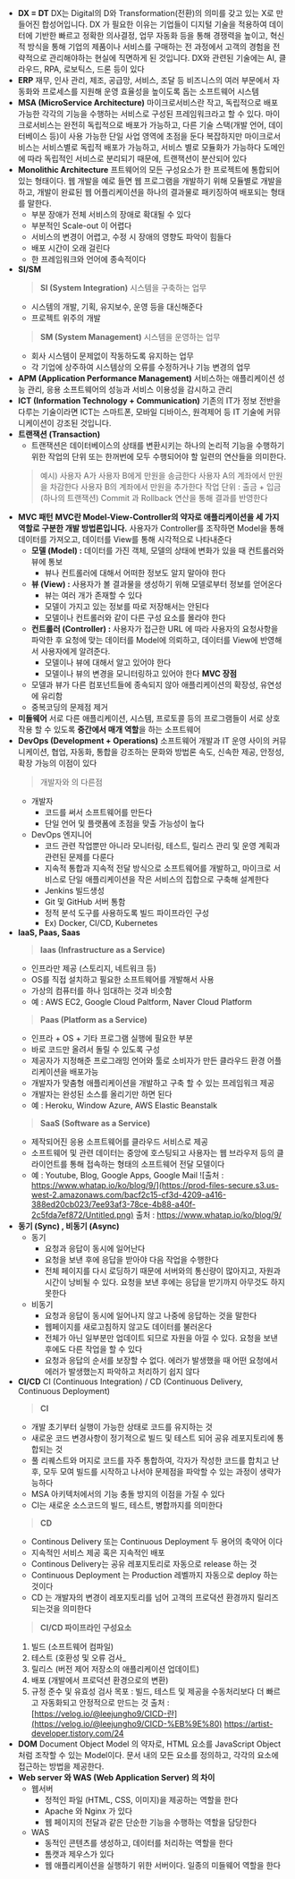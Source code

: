 - **DX = DT**
  DX는 Digital의 D와 Transformation(전환)의 의미를 갖고 있는 X로 만들어진 합성어입니다.
  DX 가 필요한 이유는 기업들이 디지털 기술을 적용하여 데이터에 기반한 빠르고 정확한 의사결정, 업무 자동화 등을 통해 경쟁력을 높이고, 혁신적 방식을 통해 기업의 제품이나 서비스를 구매하는 전 과정에서 고객의 경험을 전략적으로 관리해야하는 현실에 직면하게 된 것입니다.
  DX와 관련된 기술에는 AI, 클라우드, RPA, 로보틱스, 드론 등이 있다
- **ERP**
  재무, 인사 관리, 제조, 공급망, 서비스, 조달 등 비즈니스의 여러 부문에서 자동화와 프로세스를 지원해 운영 효율성을 높이도록 돕는 소프트웨어 시스템
- **MSA (MicroService Architecture)**
  마이크로서비스란 작고, 독립적으로 배포 가능한 각각의 기능을 수행하는 서비스로 구성된 프레임워크라고 할 수 있다. 마이크로서비스는 완전히 독립적으로 배포가 가능하고, 다른 기술 스택(개발 언어, 데이터베이스 등)이 사용 가능한 단일 사업 영역에 초점을 둔다
  복잡하지만 마이크로서비스는 서비스별로 독립적 배포가 가능하고, 서비스 별로 모듈화가 가능하다
  도메인에 따라 독립적인 서비스로 분리되기 때문에, 트랜잭션이 분산되어 있다
- **Monolithic Architecture**
  프트웨어의 모든 구성요소가 한 프로젝트에 통합되어 있는 형태이다. 웹 개발을 예로 들면 웹 프로그램을 개발하기 위해 모듈별로 개발을 하고, 개발이 완료된 웹 어플리케이션을 하나의 결과물로 패키징하여 배포되는 형태를 말한다.
  - 부분 장애가 전체 서비스의 장애로 확대될 수 있다
  - 부분적인 Scale-out 이 어렵다
  - 서비스의 변경이 어렵고, 수정 시 장애의 영향도 파악이 힘들다
  - 배포 시간이 오래 걸린다
  - 한 프레임워크와 언어에 종속적이다
- **SI/SM**
  > **SI (System Integration)**
  시스템을 구축하는 업무
  - 시스템의 개발, 기획, 유지보수, 운영 등을 대신해준다
  - 프로젝트 위주의 개발
  > **SM (System Management)**
  시스템을 운영하는 업무
  - 회사 시스템이 문제없이 작동하도록 유지하는 업무
  - 각 기업에 상주하여 시스템상의 오류를 수정하거나 기능 변경의 업무
- **APM (Application Performance Management)**
  서비스하는 애플리케이션 성능 관리, 응용 소프트웨어의 성능과 서비스 이용성을 감시하고 관리
- **ICT (Information Technology + Communication)**
  기존의 IT가 정보 전반을 다루는 기술이라면 ICT는 스마트폰, 모바일 디바이스, 원격제어 등 IT 기술에 커뮤니케이션이 강조된 것입니다.
- **트랜잭션 (Transaction)**
  - 트랜잭션은 데이터베이스의 상태를 변환시키는 하나의 논리적 기능을 수행하기 위한 작업의 단위 또는 한꺼번에 모두 수행되어야 할 일련의 연산들을 의미한다.
  > 예시) 사용자 A가 사용자 B에게 만원을 송금한다
  > 사용자 A의 계좌에서 만원을 차감한다
  > 사용자 B의 계좌에서 만원을 추가한다
  > 작업 단위 : 출금 + 입금 (하나의 트랜잭션)
  Commit 과 Rollback 연산을 통해 결과를 반영한다
- **MVC 패턴**
  **MVC란 Model-View-Controller의 약자로 애플리케이션을 세 가지 역할로 구분한 개발 방법론입니다.**
  사용자가 Controller를 조작하면 Model을 통해 데이터를 가져오고, 데이터를 View를 통해 시각적으로 나타내준다
  - **모델 (Model) :** 데이터를 가진 객체, 모델의 상태에 변화가 있을 때 컨트롤러와 뷰에 통보
    - 뷰나 컨트롤러에 대해서 어떠한 정보도 알지 말아야 한다
  - **뷰 (View) :** 사용자가 볼 결과물을 생성하기 위해 모델로부터 정보를 얻어온다
    - 뷰는 여러 개가 존재할 수 있다
    - 모델이 가지고 있는 정보를 따로 저장해서는 안된다
    - 모델이나 컨트롤러와 같이 다른 구성 요소를 몰라야 한다
  - **컨트롤러 (Controller) :** 사용자가 접근한 URL 에 따라 사용자의 요청사항을 파악한 후 요청에 맞는 데이터를 Model에 의뢰하고, 데이터를 View에 반영해서 사용자에게 알려준다.
    - 모델이나 뷰에 대해서 알고 있어야 한다
    - 모델이나 뷰의 변경을 모니터링하고 있어야 한다
  **MVC 장점**
  - 모델과 뷰가 다른 컴포넌트들에 종속되지 않아 애플리케이션의 확장성, 유연성에 유리함
  - 중복코딩의 문제점 제거
- **미들웨어**
  서로 다른 애플리케이션, 시스템, 프로토콜 등의 프로그램들이 서로 상호작용 할 수 있도록 **중간에서 매개 역할**을 하는 소프트웨어
- **DevOps (Development + Operations)**
  소프트웨어 개발과 IT 운영 사이의 커뮤니케이션, 협업, 자동화, 통합을 강조하는 문화와 방법론
  속도, 신속한 제공, 안정성, 확장 가능의 이점이 있다
  > 개발자와 의 다른점
  - 개발자
    - 코드를 써서 소프트웨어를 만든다
    - 단일 언어 및 플랫폼에 초점을 맞출 가능성이 높다
  - DevOps 엔지니어
    - 코드 관련 작업뿐만 아니라 모니터링, 테스트, 릴리스 관리 및 운영 계획과 관련된 문제를 다룬다
    - 지속적 통합과 지속적 전달 방식으로 소프트웨어를 개발하고, 마이크로 서비스로 단일 애플리케이션을 작은 서비스의 집합으로 구축해 설계한다
    - Jenkins 빌드생성
    - Git 및 GitHub 서버 통함
    - 정적 분석 도구를 사용하도록 빌드 파이프라인 구성
    - Ex) Docker, CI/CD, Kubernetes
- **IaaS, Paas, Saas**
  > **Iaas (Infrastructure as a Service)**
  - 인프라만 제공 (스토리지, 네트워크 등)
  - OS를 직접 설치하고 필요한 소프트웨어를 개발해서 사용
  - 가상의 컴퓨터를 하나 임대하는 것과 비슷함
  - 예 : AWS EC2, Google Cloud Paltform, Naver Cloud Platform
  > **Paas (Platform as a Service)**
  - 인프라 + OS + 기타 프로그램 실행에 필요한 부분
  - 바로 코드만 올려서 돌릴 수 있도록 구성
  - 제공자가 지정해준 프로그래밍 언어와 툴로 소비자가 만든 클라우드 환경 어플리케이션을 배포가능
  - 개발자가 맞춤형 애플리케이션을 개발하고 구축 할 수 있는 프레임워크 제공
  - 개발자는 완성된 소스를 올리기만 하면 된다
  - 예 : Heroku, Window Azure, AWS Elastic Beanstalk
  > **SaaS (Software as a Service)**
  - 제작되어진 응용 소프트웨어를 클라우드 서비스로 제공
  - 소프트웨어 및 관련 데이터는 중앙에 호스팅되고 사용자는 웹 브라우저 등의 클라이언트를 통해 접속하는 형태의 소프트웨어 전달 모델이다
  - 예 : Youtube, Blog, Google Apps, Google Mail
  ![출처 : https://www.whatap.io/ko/blog/9/](https://prod-files-secure.s3.us-west-2.amazonaws.com/bacf2c15-cf3d-4209-a416-388ed20cb023/7ee93af3-78ce-4b88-a40f-2c5fda7ef872/Untitled.png)
  출처 : https://www.whatap.io/ko/blog/9/
- **동기 (Sync) , 비동기 (Async)**
  - 동기
    - 요청과 응답이 동시에 일어난다
    - 요청을 보낸 후에 응답을 받아야 다음 작업을 수행한다
    - 전체 페이지를 다시 로딩하기 때문에 서버와의 통신량이 많아지고, 자원과 시간이 낭비될 수 있다. 요청을 보낸 후에는 응답을 받기까지 아무것도 하지 못한다
  - 비동기
    - 요청과 응답이 동시에 일어나지 않고 나중에 응답하는 것을 말한다
    - 웹페이지를 새로고침하지 않고도 데이터를 불러온다
    - 전체가 아닌 일부분만 업데이트 되므로 자원을 아낄 수 있다. 요청을 보낸 후에도 다른 작업을 할 수 있다
    - 요청과 응답의 순서를 보장할 수 없다. 에러가 발생했을 때 어떤 요청에서 에러가 발생했는지 파악하고 처리하기 쉽지 않다
- **CI/CD**
  CI (Continuous Integration) / CD (Continuous Delivery, Continuous Deployment)
  > **CI**
  - 개발 초기부터 실행이 가능한 상태로 코드를 유지하는 것
  - 새로운 코드 변경사항이 정기적으로 빌드 및 테스트 되어 공유 레포지토리에 통합되는 것
  - 풀 리퀘스트와 머지로 코드를 자주 통합하여, 각자가 작성한 코드를 합치고 난 후, 모두 모여 빌드를 시작하고 나서야 문제점을 파악할 수 있는 과정이 생략가능하다
  - MSA 아키텍처에서의 기능 충돌 방지의 이점을 가질 수 있다
  - CI는 새로운 소스코드의 빌드, 테스트, 병합까지를 의미한다
  > **CD**
  - Continous Delivery 또는 Continuous Deployment 두 용어의 축약어 이다
  - 지속적인 서비스 제공 혹은 지속적인 배포
  - Continous Delivery는 공유 레포지토리로 자동으로 release 하는 것
  - Continuous Deployment 는 Production 레벨까지 자동으로 deploy 하는 것이다
  - CD 는 개발자의 변경이 레포지토리를 넘어 고객의 프로덕션 환경까지 릴리즈 되는것을 의미한다
  > **CI/CD 파이프라인 구성요소**
  1. 빌드 (소프트웨어 컴파일)
  2. 테스트 (호환성 및 오류 검사\_
  3. 릴리스 (버전 제어 저장소의 애플리케이션 업데이트)
  4. 배포 (개발에서 프로덕션 환경으로의 변환)
  5. 규정 준수 및 유효성 검사
  목포 : 빌드, 테스트 및 제공을 수동처리보다 더 빠르고 자동화되고 안정적으로 만드는 것
  출처 : [https://velog.io/@leejungho9/CICD-란](https://velog.io/@leejungho9/CICD-%EB%9E%80) https://artist-developer.tistory.com/24
- **DOM**
  Document Object Model 의 약자로, HTML 요소를 JavaScript Object 처럼 조작할 수 있는 Model이다.
  문서 내의 모든 요소를 정의하고, 각각의 요소에 접근하는 방법을 제공한다.
- **Web server 와 WAS (Web Application Server) 의 차이**
  - 웹서버
    - 정적인 파일 (HTML, CSS, 이미지)을 제공하는 역할을 한다
    - Apache 와 Nginx 가 있다
    - 웹 페이지의 전달과 같은 단순한 기능을 수행하는 역할을 담당한다
  - WAS
    - 동적인 콘텐츠를 생성하고, 데이터를 처리하는 역할을 한다
    - 톰캣과 제우스가 있다
    - 웹 애플리케이션을 실행하기 위한 서버이다. 일종의 미들웨어 역할을 한다
